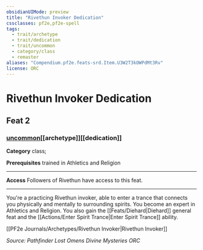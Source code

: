 ```yaml
---
obsidianUIMode: preview
title: "Rivethun Invoker Dedication"
cssclasses: pf2e,pf2e-spell
tags:
  - trait/archetype
  - trait/dedication
  - trait/uncommon
  - category/class
  - remaster
aliases: "Compendium.pf2e.feats-srd.Item.U3W2T3kOWPdMt3Rv"
license: ORC
---
```

# Rivethun Invoker Dedication
## Feat 2
### [uncommon](uncommon "Uncommon Rarity Trait")[[archetype]][[dedication]]

**Category** class; 



**Prerequisites** trained in Athletics and Religion
* * *
**Access** Followers of Rivethun have access to this feat.

* * *

You're a practicing Rivethun invoker, able to enter a trance that connects you physically and mentally to surrounding spirits. You become an expert in Athletics and Religion. You also gain the [[Feats/Diehard|Diehard]] general feat and the [[Actions/Enter Spirit Trance|Enter Spirit Trance]] ability.

[[PF2e Journals/Archetypes/Rivethun Invoker|Rivethun Invoker]]

*Source: Pathfinder Lost Omens Divine Mysteries*
*ORC*